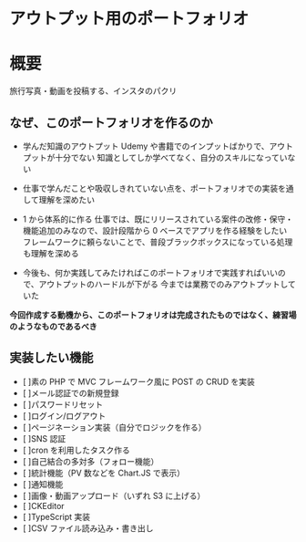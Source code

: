 # アウトプット用のポートフォリオ

# 概要

旅行写真・動画を投稿する、インスタのパクリ

## なぜ、このポートフォリオを作るのか

- 学んだ知識のアウトプット
  Udemy や書籍でのインプットばかりで、アウトプットが十分でない
  知識としてしか学べてなく、自分のスキルになっていない

- 仕事で学んだことや吸収しきれていない点を、ポートフォリオでの実装を通して理解を深めたい

- 1 から体系的に作る
  仕事では、既にリリースされている案件の改修・保守・機能追加のみなので、設計段階から 0 ベースでアプリを作る経験をしたい
  フレームワークに頼らないことで、普段ブラックボックスになっている処理も理解を深める

- 今後も、何か実践してみたければこのポートフォリオで実践すればいいので、アウトプットのハードルが下がる
  今までは業務でのみアウトプットしていた

**今回作成する動機から、このポートフォリオは完成されたものではなく、練習場のようなものであるべき**

## 実装したい機能

- [ ]素の PHP で MVC フレームワーク風に POST の CRUD を実装
- [ ]メール認証での新規登録
- [ ]パスワードリセット
- [ ]ログイン/ログアウト
- [ ]ページネーション実装（自分でロジックを作る）
- [ ]SNS 認証
- [ ]cron を利用したタスク作る
- [ ]自己結合の多対多（フォロー機能）
- [ ]統計機能（PV 数などを Chart.JS で表示）
- [ ]通知機能
- [ ]画像・動画アップロード（いずれ S3 に上げる）
- [ ]CKEditor
- [ ]TypeScript 実装
- [ ]CSV ファイル読み込み・書き出し

